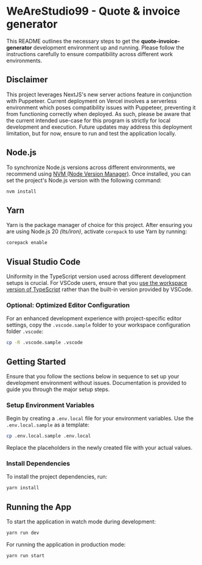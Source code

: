 # WeAreStudio99 - Quote & invoice generator

This README outlines the necessary steps to get the **quote-invoice-generator** development environment up and running. Please follow the instructions carefully to ensure compatibility across different work environments.

## Disclaimer

This project leverages NextJS's new server actions feature in conjunction with Puppeteer. Current deployment on Vercel involves a serverless environment which poses compatibility issues with Puppeteer, preventing it from functioning correctly when deployed. As such, please be aware that the current intended use-case for this program is strictly for local development and execution. Future updates may address this deployment limitation, but for now, ensure to run and test the application locally.

## Node.js

To synchronize Node.js versions across different environments, we recommend using [NVM (Node Version Manager)](https://github.com/nvm-sh/nvm). Once installed, you can set the project's Node.js version with the following command:

```bash
nvm install
```

## Yarn

Yarn is the package manager of choice for this project. After ensuring you are using Node.js 20 _(lts/iron)_, activate `corepack` to use Yarn by running:

```bash
corepack enable
```

## Visual Studio Code

Uniformity in the TypeScript version used across different development setups is crucial. For VSCode users, ensure that you [use the workspace version of TypeScript](https://code.visualstudio.com/docs/typescript/typescript-compiling#_using-the-workspace-version-of-typescript) rather than the built-in version provided by VSCode.

### Optional: Optimized Editor Configuration

For an enhanced development experience with project-specific editor settings, copy the `.vscode.sample` folder to your workspace configuration folder `.vscode`:

```bash
cp -R .vscode.sample .vscode
```

## Getting Started

Ensure that you follow the sections below in sequence to set up your development environment without issues. Documentation is provided to guide you through the major setup steps.

### Setup Environment Variables

Begin by creating a `.env.local` file for your environment variables. Use the `.env.local.sample` as a template:

```bash
cp .env.local.sample .env.local
```

Replace the placeholders in the newly created file with your actual values.

### Install Dependencies

To install the project dependencies, run:

```bash
yarn install
```

## Running the App

To start the application in watch mode during development:

```bash
yarn run dev
```

For running the application in production mode:

```bash
yarn run start
```

